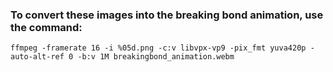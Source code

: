 ### To convert these images into the breaking bond animation, use the command:

```
ffmpeg -framerate 16 -i %05d.png -c:v libvpx-vp9 -pix_fmt yuva420p -auto-alt-ref 0 -b:v 1M breakingbond_animation.webm
```
